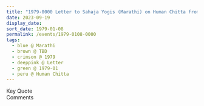 ```yaml
---
title: "1979-0000 Letter to Sahaja Yogis (Marathi) on Human Chitta from Nirmala Yoga, Issue 13 (January-February 1983), Pages 16 and 17"
date: 2023-09-19
display_date: 
sort_date: 1979-01-08
permalink: /events/1979-0108-0000
tags:
  - blue @ Marathi
  - brown @ TBD
  - crimson @ 1979
  - deeppink @ Letter
  - green @ 1979-01
  - peru @ Human Chitta
---
```


<wave-list>
  <list-title color="green" width="75">Key Quote</list-title>
  <list-item color="BlanchedAlmond"  width="200"></list-item>
  <list-item color="Lavender"></list-item>
  <list-item color="BlanchedAlmond"></list-item>
</wave-list>

<br>

<wave-list>
  <list-title color="green" width="75">Comments</list-title>
  <list-item color="BlanchedAlmond"  width="200"></list-item>
  <list-item color="Lavender"></list-item>
  <list-item color="BlanchedAlmond"></list-item>
</wave-list>
